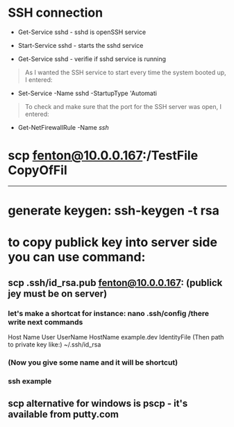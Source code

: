 # SSH connection 

* Get-Service sshd - sshd is openSSH service

* Start-Service sshd - starts the sshd service

* Get-Service sshd - verifie if sshd service is running 

 > As I wanted the SSH service to start every time the system booted up, I entered:

* Set-Service -Name sshd -StartupType 'Automati

> To check and make sure that the port for the SSH server was open, I entered:

* Get-NetFirewallRule -Name *ssh*

# scp fenton@10.0.0.167:/TestFile CopyOfFil
---
# generate keygen: ssh-keygen -t rsa 

# to copy publick key into server side you can use command: 
## scp .ssh/id_rsa.pub  fenton@10.0.0.167: (publick jey must be on server)

### let's make a shortcat for instance: nano .ssh/config /there write next commands <br>
Host Name
    User UserName
    HostName example.dev
    IdentityFile (Then path to private key like:) ~/.ssh/id_rsa

### (Now you give some name and it will be shortcut)
### ssh example 




## scp alternative for windows is pscp - it's available from putty.com


